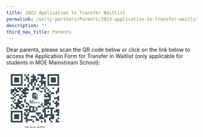 ```yaml
---
title: 2023 Application to Transfer Waitlist
permalink: /unity-partners/Parents/2023-application-to-transfer-waitlist/
description: ""
third_nav_title: Parents
---
```

Dear parents, please scan the QR code below or click on the link below to access the Application Form for Transfer In Waitlist (only applicable for students in MOE Mainstream School):

<img src="/images/waitlist.png" width="30%" height="30%"></a>
